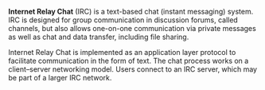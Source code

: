 **Internet Relay Chat** (IRC) is a text-based chat (instant messaging) system. IRC is designed for group communication in discussion forums, called channels, but also allows one-on-one communication via private messages as well as chat and data transfer, including file sharing.

Internet Relay Chat is implemented as an application layer protocol to facilitate communication in the form of text. The chat process works on a client–server networking model. Users connect to an IRC server, which may be part of a larger IRC network.